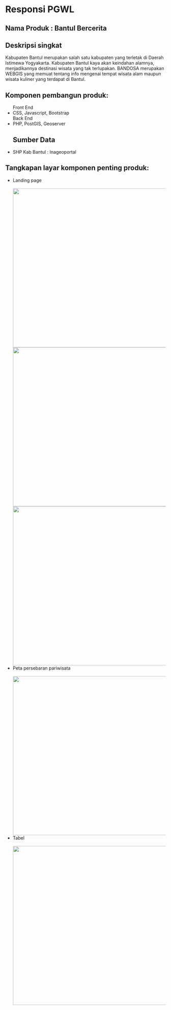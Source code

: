 # Responsi PGWL
<h2>Nama Produk : Bantul Bercerita</h2>
<h2>Deskripsi singkat</h2>
Kabupaten Bantul merupakan salah satu kabupaten yang terletak di Daerah Istimewa Yogyakarta. Kabupaten Bantul kaya akan
keindahan alamnya, menjadikannya destinasi wisata yang tak
terlupakan. BANDOSA merupakan WEBGIS yang memuat tentang info mengenai tempat wisata alam maupun wisata kuliner yang terdapat di Bantul.

<h2>Komponen pembangun produk: </h2>
<ul>
Front End
<li>CSS, Javascript, Bootstrap</li>
Back End
<li>PHP, PostGIS, Geoserver</li>
<h2>Sumber Data</h2>
<li>SHP Kab Bantul : Inageoportal</li>
</ul>

<h2>Tangkapan layar komponen penting produk:</h2>
<ul>
  <li>Landing page</li><br><img src = "image/landing.jpg" width = "500"><br>
  <img src = "image/landing.png" width = "500"><br>
  <img src = "image/landing2.png" width = "500"><br>
   <li>Peta persebaran pariwisata</li><br><img src = "/peta.png" width = "500"><br>
   <li>Tabel</li><br><img src = "image/table.png" width = "500"><br>

</ul>
